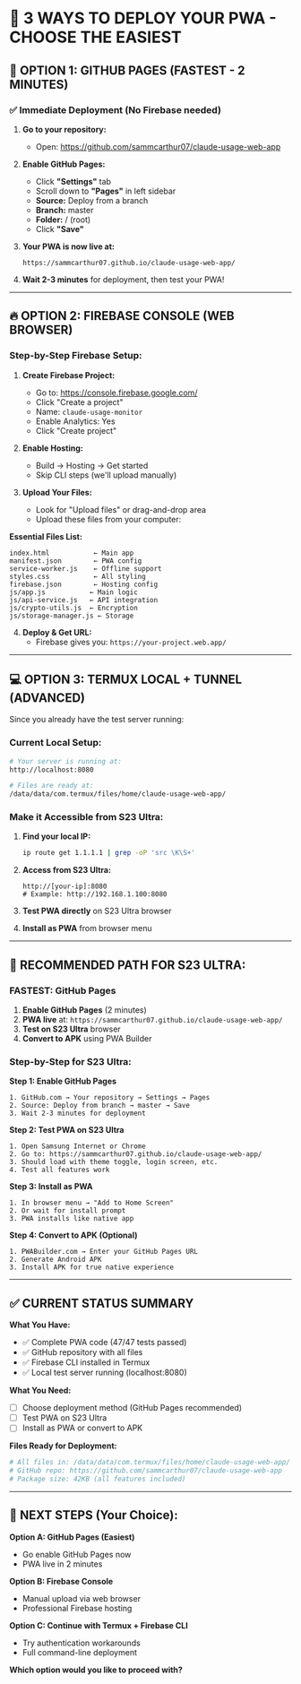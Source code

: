 # 🚀 **3 WAYS TO DEPLOY YOUR PWA - CHOOSE THE EASIEST**

## **🌟 OPTION 1: GITHUB PAGES (FASTEST - 2 MINUTES)**

### **✅ Immediate Deployment (No Firebase needed)**

1. **Go to your repository:**
   - Open: https://github.com/sammcarthur07/claude-usage-web-app

2. **Enable GitHub Pages:**
   - Click **"Settings"** tab
   - Scroll down to **"Pages"** in left sidebar
   - **Source:** Deploy from a branch
   - **Branch:** master
   - **Folder:** / (root)
   - Click **"Save"**

3. **Your PWA is now live at:**
   ```
   https://sammcarthur07.github.io/claude-usage-web-app/
   ```
   
4. **Wait 2-3 minutes** for deployment, then test your PWA!

---

## **🔥 OPTION 2: FIREBASE CONSOLE (WEB BROWSER)**

### **Step-by-Step Firebase Setup:**

1. **Create Firebase Project:**
   - Go to: https://console.firebase.google.com/
   - Click "Create a project"
   - Name: `claude-usage-monitor`
   - Enable Analytics: Yes
   - Click "Create project"

2. **Enable Hosting:**
   - Build → Hosting → Get started
   - Skip CLI steps (we'll upload manually)

3. **Upload Your Files:**
   - Look for "Upload files" or drag-and-drop area
   - Upload these files from your computer:

**Essential Files List:**
```
index.html           ← Main app
manifest.json        ← PWA config  
service-worker.js    ← Offline support
styles.css           ← All styling
firebase.json        ← Hosting config
js/app.js           ← Main logic
js/api-service.js   ← API integration
js/crypto-utils.js  ← Encryption
js/storage-manager.js ← Storage
```

4. **Deploy & Get URL:**
   - Firebase gives you: `https://your-project.web.app/`

---

## **💻 OPTION 3: TERMUX LOCAL + TUNNEL (ADVANCED)**

Since you already have the test server running:

### **Current Local Setup:**
```bash
# Your server is running at:
http://localhost:8080

# Files are ready at:
/data/data/com.termux/files/home/claude-usage-web-app/
```

### **Make it Accessible from S23 Ultra:**

1. **Find your local IP:**
   ```bash
   ip route get 1.1.1.1 | grep -oP 'src \K\S+'
   ```

2. **Access from S23 Ultra:**
   ```
   http://[your-ip]:8080
   # Example: http://192.168.1.100:8080
   ```

3. **Test PWA directly** on S23 Ultra browser
4. **Install as PWA** from browser menu

---

## **🎯 RECOMMENDED PATH FOR S23 ULTRA:**

### **FASTEST: GitHub Pages**
1. **Enable GitHub Pages** (2 minutes)
2. **PWA live** at: `https://sammcarthur07.github.io/claude-usage-web-app/`
3. **Test on S23 Ultra** browser
4. **Convert to APK** using PWA Builder

### **Step-by-Step for S23 Ultra:**

**Step 1: Enable GitHub Pages**
```
1. GitHub.com → Your repository → Settings → Pages
2. Source: Deploy from branch → master → Save
3. Wait 2-3 minutes for deployment
```

**Step 2: Test PWA on S23 Ultra**
```
1. Open Samsung Internet or Chrome
2. Go to: https://sammcarthur07.github.io/claude-usage-web-app/
3. Should load with theme toggle, login screen, etc.
4. Test all features work
```

**Step 3: Install as PWA**
```
1. In browser menu → "Add to Home Screen"
2. Or wait for install prompt
3. PWA installs like native app
```

**Step 4: Convert to APK (Optional)**
```
1. PWABuilder.com → Enter your GitHub Pages URL
2. Generate Android APK
3. Install APK for true native experience
```

---

## **✅ CURRENT STATUS SUMMARY**

**What You Have:**
- ✅ Complete PWA code (47/47 tests passed)
- ✅ GitHub repository with all files
- ✅ Firebase CLI installed in Termux
- ✅ Local test server running (localhost:8080)

**What You Need:**
- [ ] Choose deployment method (GitHub Pages recommended)
- [ ] Test PWA on S23 Ultra
- [ ] Install as PWA or convert to APK

**Files Ready for Deployment:**
```bash
# All files in: /data/data/com.termux/files/home/claude-usage-web-app/
# GitHub repo: https://github.com/sammcarthur07/claude-usage-web-app
# Package size: 42KB (all features included)
```

---

## **🚀 NEXT STEPS (Your Choice):**

**Option A: GitHub Pages (Easiest)**
- Go enable GitHub Pages now
- PWA live in 2 minutes

**Option B: Firebase Console**  
- Manual upload via web browser
- Professional Firebase hosting

**Option C: Continue with Termux + Firebase CLI**
- Try authentication workarounds
- Full command-line deployment

**Which option would you like to proceed with?**